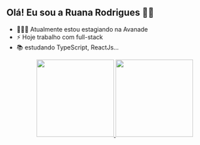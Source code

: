 ## Olá! Eu sou a Ruana Rodrigues 👋😀

- 👩🏻‍💻 Atualmente estou estagiando na Avanade
- ⚡ Hoje trabalho com full-stack
- 📚 estudando TypeScript, ReactJs...

<div align="center">
  <a href="https://github.com/RuanaRodriguez">
  <img height="180em" src="https://github-readme-stats.vercel.app/api?username=ruanarodriguez&show_icons=true&theme=dracula&include_all_commits=true&count_private=true"/>
  <img height="180em" src="https://github-readme-stats.vercel.app/api/top-langs/?username=ruanarodriguez&layout=compact&langs_count=7&theme=dracula"/>
</div>
